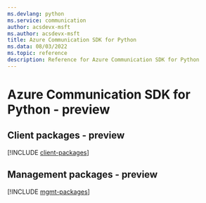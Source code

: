 ```yaml
---
ms.devlang: python
ms.service: communication
author: acsdevx-msft
ms.author: acsdevx-msft
title: Azure Communication SDK for Python
ms.data: 08/03/2022
ms.topic: reference
description: Reference for Azure Communication SDK for Python
---
```

# Azure Communication SDK for Python - preview

## Client packages - preview
[!INCLUDE [client-packages](communication-client-index.md)]
## Management packages - preview
[!INCLUDE [mgmt-packages](communication-mgmt-index.md)]